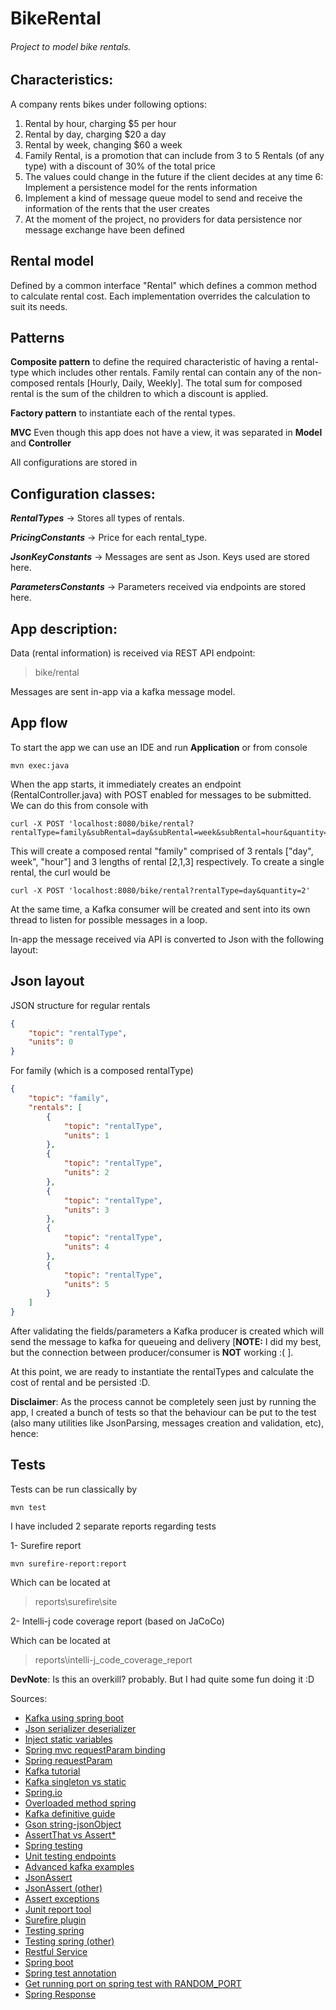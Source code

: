 # BikeRental

###### Project to model bike rentals.

## Characteristics:

A company rents bikes under following options:
1. Rental by hour, charging $5 per hour
2. Rental by day, charging $20 a day
3. Rental by week, changing $60 a week
4. Family Rental, is a promotion that can include from 3 to 5 Rentals (of any type) with a discount
of 30% of the total price
5. The values could change in the future if the client decides at any time
6: Implement a persistence model for the rents information
7. Implement a kind of message queue model to send and receive the information of the rents that the user creates
8. At the moment of the project, no providers for data persistence nor message exchange have been defined

## Rental model 
Defined by a common interface "Rental" which defines a common method to calculate rental cost.
Each implementation overrides the calculation to suit its needs.

## Patterns

**Composite pattern** to define the required characteristic of having a rental-type which includes other rentals.
Family rental can contain any of the non-composed rentals [Hourly, Daily, Weekly]. The total sum for composed rental is
the sum of the children to which a discount is applied.

**Factory pattern** to instantiate each of the rental types.

**MVC** Even though this app does not have a view, it was separated in **Model** and **Controller** 

All configurations are stored in 

## Configuration classes:

**_RentalTypes_** -> Stores all types of rentals.

**_PricingConstants_** -> Price for each rental_type.

**_JsonKeyConstants_** -> Messages are sent as Json. Keys used are stored here.

**_ParametersConstants_** -> Parameters received via endpoints are stored here.

## App description:

Data (rental information) is received via REST API endpoint:

> bike/rental

Messages are sent in-app via a kafka message model.

## App flow

To start the app we can use an IDE and run **Application** or from console

```
mvn exec:java
```

When the app starts, it immediately creates an endpoint (RentalController.java) with POST enabled for messages to be submitted.
We can do this from console with

```
curl -X POST 'localhost:8080/bike/rental?rentalType=family&subRental=day&subRental=week&subRental=hour&quantity=2&quantity=1&quantity=3'
```
This will create a composed rental "family" comprised of 3 rentals ["day", week", "hour"] and 3 lengths of rental [2,1,3] respectively.
To create a single rental, the curl would be
```
curl -X POST 'localhost:8080/bike/rental?rentalType=day&quantity=2'
```   

At the same time, a Kafka consumer will be created and sent into its own thread to listen
for possible messages in a loop.

In-app the message received via API is converted to Json with the following layout:

## Json layout


JSON structure for regular rentals
```json
{
    "topic": "rentalType",
    "units": 0
}
```

For family (which is a composed rentalType)
```json
{
    "topic": "family",
    "rentals": [
        {
            "topic": "rentalType",
            "units": 1
        },
        {
            "topic": "rentalType",
            "units": 2
        },
        {
            "topic": "rentalType",
            "units": 3
        },
        {
            "topic": "rentalType",
            "units": 4
        },
        {
            "topic": "rentalType",
            "units": 5
        }
    ]
}
```

After validating the fields/parameters a Kafka producer is created which will send the 
message to kafka for queueing and delivery [**__NOTE:__** I did my best, but the connection between producer/consumer is **NOT** working :( ].

At this point, we are ready to instantiate the rentalTypes and calculate the cost of rental and be persisted :D.

**__Disclaimer__**: As the process cannot be completely seen just by running the app, I created a bunch of tests so that 
the behaviour can be put to the test (also many utilities like JsonParsing, messages creation and validation, etc), hence:

## Tests

Tests can be run classically by 
```
mvn test
```
I have included 2 separate reports regarding tests

1- Surefire report
```
mvn surefire-report:report
```

Which can be located at 
> reports\surefire\site

2- Intelli-j code coverage report (based on JaCoCo)

Which can be located at 
> reports\intelli-j_code_coverage_report

**__DevNote__**: Is this an overkill? probably. But I had quite some fun doing it :D

Sources: 
* [Kafka using spring boot](https://medium.com/@contactsunny/simple-apache-kafka-producer-and-consumer-using-spring-boot-41be672f4e2b)
* [Json serializer deserializer](https://codenotfound.com/spring-kafka-json-serializer-deserializer-example.html)
* [Inject static variables](https://www.mkyong.com/spring/spring-inject-a-value-into-static-variables/)
* [Spring mvc requestParam binding](https://reversecoding.net/spring-mvc-requestparam-binding-request-parameters/)
* [Spring requestParam](https://www.baeldung.com/spring-request-param)
* [Kafka tutorial](http://cloudurable.com/blog/kafka-tutorial-kafka-producer/index.html)
* [Kafka singleton vs static](https://stackoverflow.com/questions/39459987/kafka-consumer-client-creation-singleton-instance-vs-static-method)
* [Spring.io](https://spring.io/guides/tutorials/rest/)
* [Overloaded method spring](https://stackoverflow.com/questions/30380498/overload-controller-method-in-java-spring)
* [Kafka definitive guide](https://www.oreilly.com/library/view/kafka-the-definitive/9781491936153/ch04.html)
* [Gson string-jsonObject](https://www.baeldung.com/gson-string-to-jsonobject)
* [AssertThat vs Assert*](https://objectpartners.com/2013/09/18/the-benefits-of-using-assertthat-over-other-assert-methods-in-unit-tests/)
* [Spring testing](https://docs.spring.io/spring/docs/current/spring-framework-reference/testing.html#spring-testing-annotation-contextconfiguration)
* [Unit testing endpoints](https://www.freecodecamp.org/news/unit-testing-services-endpoints-and-repositories-in-spring-boot-4b7d9dc2b772/)
* [Advanced kafka examples](http://cloudurable.com/blog/kafka-tutorial-kafka-producer-advanced-java-examples/index.html)
* [JsonAssert](https://www.programcreek.com/java-api-examples/?class=net.javacrumbs.jsonunit.JsonAssert&method=assertJsonEquals)
* [JsonAssert (other)](https://www.baeldung.com/jsonassert)
* [Assert exceptions](https://stackoverflow.com/questions/40268446/junit-5-how-to-assert-an-exception-is-thrown)
* [Junit report tool](https://stackoverflow.com/questions/2846493/is-there-a-decent-html-junit-report-plugin-for-maven)
* [Surefire plugin](https://maven.apache.org/surefire/maven-surefire-report-plugin/usage.html)
* [Testing spring](https://docs.spring.io/spring/docs/current/spring-framework-reference/testing.html)
* [Testing spring (other)](https://www.baeldung.com/integration-testing-in-spring)
* [Restful Service](https://www.baeldung.com/building-a-restful-web-service-with-spring-and-java-based-configuration)
* [Spring boot](https://docs.spring.io/spring-boot/docs/current/reference/html/boot-features-developing-web-applications.html#boot-features-spring-mvc-auto-configuration)
* [Spring test annotation](https://stackoverflow.com/questions/39417530/what-is-the-proper-annotation-since-springapplicationconfiguration-webintegra/39417657)
* [Get running port on spring test with RANDOM_PORT](https://stackoverflow.com/questions/30312058/spring-boot-how-to-get-the-running-port)
* [Spring Response](https://www.baeldung.com/spring-response-entity)
